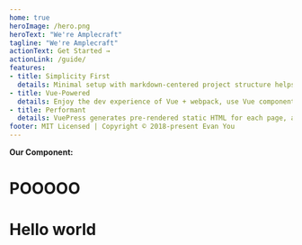 ```yaml
---
home: true
heroImage: /hero.png
heroText: "We're Amplecraft"
tagline: "We're Amplecraft"
actionText: Get Started →
actionLink: /guide/
features:
- title: Simplicity First
  details: Minimal setup with markdown-centered project structure helps you focus on writing.
- title: Vue-Powered
  details: Enjoy the dev experience of Vue + webpack, use Vue components in markdown, and develop custom themes with Vue.
- title: Performant
  details: VuePress generates pre-rendered static HTML for each page, and runs as an SPA once a page is loaded.
footer: MIT Licensed | Copyright © 2018-present Evan You
---
```


**Our Component:**
<NumberModifier :start="5"></NumberModifier>
<Test />
# POOOOO

# Hello world
